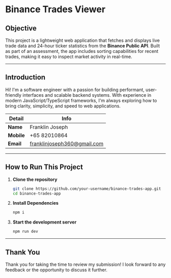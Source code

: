 # Binance Trades Viewer

## Objective

This project is a lightweight web application that fetches and displays live trade data and 24-hour ticker statistics from the **Binance Public API**. Built as part of an assessment, the app includes sorting capabilities for recent trades, making it easy to inspect market activity in real-time.

---

## Introduction

Hi! I'm a software engineer with a passion for building performant, user-friendly interfaces and scalable backend systems. With experience in modern JavaScript/TypeScript frameworks, I'm always exploring how to bring clarity, simplicity, and speed to web applications.

| Detail      | Info              |
|-------------|-------------------|
| **Name**    | Franklin Joseph   |
| **Mobile**  | +65 82010864      |
| **Email**   | franklinjoseph360@gmail.com      |

---

## How to Run This Project

1. **Clone the repository**
   ```bash
   git clone https://github.com/your-username/binance-trades-app.git
   cd binance-trades-app
2. **Install Dependencies**
   ```bash
   npm i
3. **Start the development server**
   ```bash
   npm run dev

---

## Thank You

Thank you for taking the time to review my submission! I look forward to any feedback or the opportunity to discuss it further.
